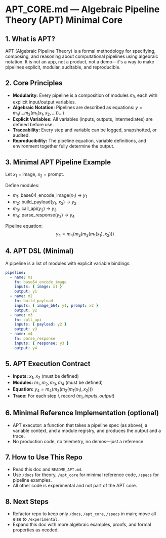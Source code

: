 # APT_CORE.md — Algebraic Pipeline Theory (APT) Minimal Core

## 1. What is APT?
APT (Algebraic Pipeline Theory) is a formal methodology for specifying, composing, and reasoning about computational pipelines using algebraic notation. It is not an app, not a product, not a demo—it's a way to make pipelines explicit, modular, auditable, and reproducible.

## 2. Core Principles
- **Modularity:** Every pipeline is a composition of modules $m_i$, each with explicit input/output variables.
- **Algebraic Notation:** Pipelines are described as equations: $y = m_n( ... m_2(m_1(x_1, x_2, ...)) ... )$
- **Explicit Variables:** All variables (inputs, outputs, intermediates) are defined before use.
- **Traceability:** Every step and variable can be logged, snapshotted, or audited.
- **Reproducibility:** The pipeline equation, variable definitions, and environment together fully determine the output.

## 3. Minimal APT Pipeline Example
Let $x_1$ = image, $x_2$ = prompt.

Define modules:
- $m_1$: base64_encode_image($x_1$) → $y_1$
- $m_2$: build_payload($y_1$, $x_2$) → $y_2$
- $m_3$: call_api($y_2$) → $y_3$
- $m_4$: parse_response($y_3$) → $y_4$

Pipeline equation:
$$
y_4 = m_4(m_3(m_2(m_1(x_1), x_2)))
$$

## 4. APT DSL (Minimal)
A pipeline is a list of modules with explicit variable bindings:

```yaml
pipeline:
  - name: m1
    fn: base64_encode_image
    inputs: { image: x1 }
    output: y1
  - name: m2
    fn: build_payload
    inputs: { image_b64: y1, prompt: x2 }
    output: y2
  - name: m3
    fn: call_api
    inputs: { payload: y2 }
    output: y3
  - name: m4
    fn: parse_response
    inputs: { response: y3 }
    output: y4
```

## 5. APT Execution Contract
- **Inputs:** $x_1$, $x_2$ (must be defined)
- **Modules:** $m_1, m_2, m_3, m_4$ (must be defined)
- **Equation:** $y_4 = m_4(m_3(m_2(m_1(x_1), x_2)))$
- **Trace:** For each step $i$, record $(m_i, inputs, output)$

## 6. Minimal Reference Implementation (optional)
- APT executor: a function that takes a pipeline spec (as above), a variable context, and a module registry, and produces the output and a trace.
- No production code, no telemetry, no demos—just a reference.

## 7. How to Use This Repo
- Read this doc and `README_APT.md`.
- Use `/docs` for theory, `/apt_core` for minimal reference code, `/specs` for pipeline examples.
- All other code is experimental and not part of the APT core.

## 8. Next Steps
- Refactor repo to keep only `/docs`, `/apt_core`, `/specs` in main; move all else to `/experimental`.
- Expand this doc with more algebraic examples, proofs, and formal properties as needed.
